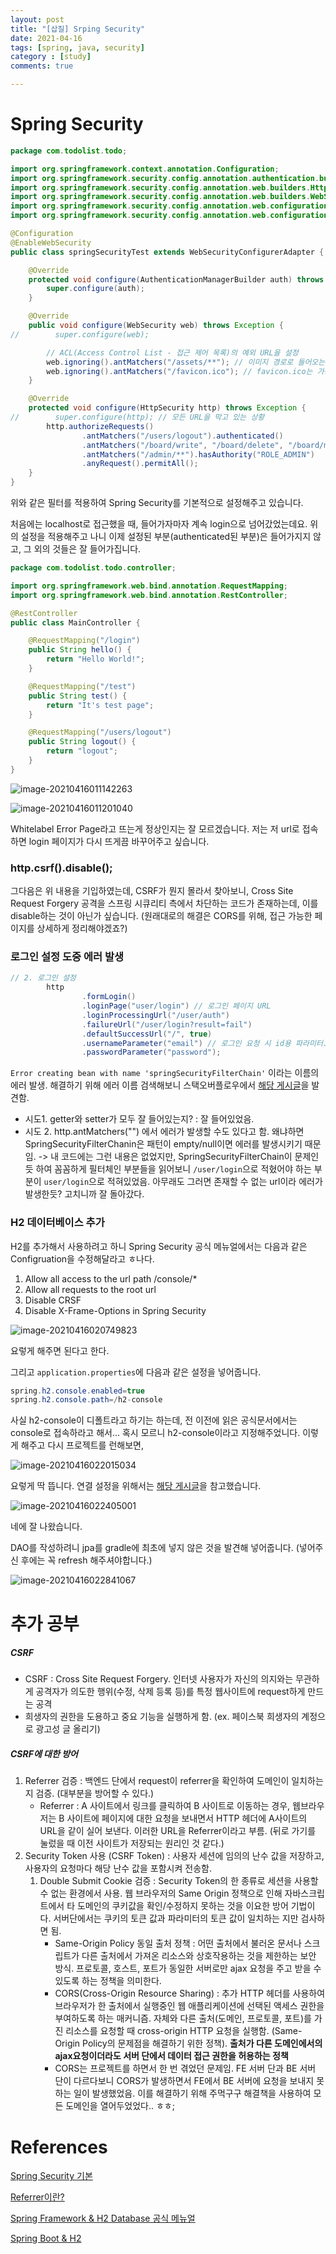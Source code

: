 ```yaml
---
layout: post
title: "[삽질] Srping Security"
date: 2021-04-16
tags: [spring, java, security]
category : [study]
comments: true

---
```




# Spring Security

```java
package com.todolist.todo;

import org.springframework.context.annotation.Configuration;
import org.springframework.security.config.annotation.authentication.builders.AuthenticationManagerBuilder;
import org.springframework.security.config.annotation.web.builders.HttpSecurity;
import org.springframework.security.config.annotation.web.builders.WebSecurity;
import org.springframework.security.config.annotation.web.configuration.EnableWebSecurity;
import org.springframework.security.config.annotation.web.configuration.WebSecurityConfigurerAdapter;

@Configuration
@EnableWebSecurity
public class springSecurityTest extends WebSecurityConfigurerAdapter {

    @Override
    protected void configure(AuthenticationManagerBuilder auth) throws Exception {
        super.configure(auth);
    }

    @Override
    public void configure(WebSecurity web) throws Exception {
//        super.configure(web);

        // ACL(Access Control List - 접근 제어 목록)의 예외 URL을 설정
        web.ignoring().antMatchers("/assets/**"); // 이미지 경로로 들어오는 경로
        web.ignoring().antMatchers("/favicon.ico"); // favicon.ico는 가능하게
    }

    @Override
    protected void configure(HttpSecurity http) throws Exception {
//        super.configure(http); // 모든 URL을 막고 있는 상황
        http.authorizeRequests()
                .antMatchers("/users/logout").authenticated()
                .antMatchers("/board/write", "/board/delete", "/board/modify").authenticated()
                .antMatchers("/admin/**").hasAuthority("ROLE_ADMIN")
                .anyRequest().permitAll();
    }
}

```



위와 같은 필터를 적용하여 Spring Security를 기본적으로 설정해주고 있습니다.

처음에는 localhost로 접근했을 때, 들어가자마자 계속 login으로 넘어갔었는데요. 위의 설정을 적용해주고 나니 이제 설정된 부분(authenticated된 부분)은 들어가지지 않고, 그 외의 것들은 잘 들어가집니다.



```java
package com.todolist.todo.controller;

import org.springframework.web.bind.annotation.RequestMapping;
import org.springframework.web.bind.annotation.RestController;

@RestController
public class MainController {

    @RequestMapping("/login")
    public String hello() {
        return "Hello World!";
    }

    @RequestMapping("/test")
    public String test() {
        return "It's test page";
    }

    @RequestMapping("/users/logout")
    public String logout() {
        return "logout";
    }
}

```



![image-20210416011142263](../assets/img/image-20210416011142263.png)

![image-20210416011201040](../assets/img/image-20210416011201040.png)

Whitelabel Error Page라고 뜨는게 정상인지는 잘 모르겠습니다. 저는 저 url로 접속하면 login 페이지가 다시 뜨게끔 바꾸어주고 싶습니다.



### http.csrf().disable();

그다음은 위 내용을 기입하였는데, CSRF가 뭔지 몰라서 찾아보니, Cross Site Request Forgery 공격을 스프링 시큐리티 측에서 차단하는 코드가 존재하는데, 이를 disable하는 것이 아닌가 싶습니다. (원래대로의 해결은 CORS를 위해, 접근 가능한 페이지를 상세하게 정리해야겠죠?)



### 로그인 설정 도중 에러 발생

```java
// 2. 로그인 설정
        http
                .formLogin()
                .loginPage("user/login") // 로그인 페이지 URL
                .loginProcessingUrl("/user/auth")
                .failureUrl("/user/login?result=fail")
                .defaultSuccessUrl("/", true)
                .usernameParameter("email") // 로그인 요청 시 id용 파라미터. email, id, name 등 무엇도 상관 없다고 한다.
                .passwordParameter("password");
```



`Error creating bean with name 'springSecurityFilterChain'` 이라는 이름의 에러 발생. 해결하기 위해 에러 이름 검색해보니 스택오버플로우에서 [해당 게시글](https://stackoverflow.com/questions/28616569/error-creating-bean-with-name-springsecurityfilterchain)을 발견함. 

- 시도1. getter와 setter가 모두 잘 들어있는지? : 잘 들어있었음.
- 시도 2. http.antMatchers("") 에서 에러가 발생할 수도 있다고 함. 왜냐하면 SpringSecurityFilterChanin은 패턴이 empty/null이면 에러를 발생시키기 때문임. -> 내 코드에는 그런 내용은 없었지만, SpringSecurityFilterChain이 문제인 듯 하여 꼼꼼하게 필터체인 부분들을 읽어보니 `/user/login`으로 적혔어야 하는 부분이 `user/login`으로 적혀있었음. 아무래도 그러면 존재할 수 없는 url이라 에러가 발생한듯? 고치니까 잘 돌아갔다.



### H2 데이터베이스 추가

H2를 추가해서 사용하려고 하니 Spring Security 공식 메뉴얼에서는 다음과 같은 Configruation을 수정해달라고 ㅎ나다.

1. Allow all access to the url path /console/*
2. Allow all requests to the root url
3. Disable CRSF
4. Disable X-Frame-Options in Spring Security

![image-20210416020749823](../assets/img/image-20210416020749823.png)

요렇게 해주면 된다고 한다.

그리고 `application.properties`에 다음과 같은 설정을 넣어줍니다.

```java
spring.h2.console.enabled=true
spring.h2.console.path=/h2-console
```

사실 h2-console이 디폴트라고 하기는 하는데, 전 이전에 읽은 공식문서에서는 console로 접속하라고 해서... 혹시 모르니 h2-console이라고 지정해주었니다. 이렇게 해주고 다시 프로젝트를 런해보면,

![image-20210416022015034](../assets/img/image-20210416022015034.png)

요렇게 딱 뜹니다. 연결 설정을 위해서는 [해당 게시글](https://galid1.tistory.com/611)을 참고했습니다.

![image-20210416022405001](../assets/img/image-20210416022405001.png)

네에 잘 나왔습니다.

DAO를 작성하려니 jpa를 gradle에 최초에 넣지 않은 것을 발견해 넣어줍니다. (넣어주신 후에는 꼭 refresh 해주셔야합니다.)

![image-20210416022841067](../assets/img/image-20210416022841067.png)



# 추가 공부

##### CSRF

- CSRF : Cross Site Request Forgery. 인터넷 사용자가 자신의 의지와는 무관하게 공격자가 의도한 행위(수정, 삭제 등록 등)를 특정 웹사이트에 request하게 만드는 공격
- 희생자의 권한을 도용하고 중요 기능을 실행하게 함. (ex. 페이스북 희생자의 계정으로 광고성 글 올리기)



##### CSRF에 대한 방어

1. Referrer 검증 : 백엔드 단에서 request이 referrer을 확인하여 도메인이 일치하는지 검증. (대부분을 방어할 수 있다.)
   - Referrer : A 사이트에서 링크를 클릭하여 B 사이트로 이동하는 경우, 웹브라우저는 B 사이트에 페이지에 대한 요청을 보내면서 HTTP 헤더에 A사이트의 URL을 같이 실어 보낸다. 이러한 URL을 Referrer이라고 부름. (뒤로 가기를 눌렀을 때 이전 사이트가 저장되는 원리인 것 같다.)
2. Security Token 사용 (CSRF Token) : 사용자 세션에 임의의 난수 값을 저장하고, 사용자의 요청마다 해당 난수 값을 포함시켜 전송함.
   1. Double Submit Cookie 검증 : Security Token의 한 종류로 세션을 사용할 수 없는 환경에서 사용. 웹 브라우저의 Same Origin 정책으로 인해 자바스크립트에서 타 도메인의 쿠키값을 확인/수정하지 못하는 것을 이요한 방어 기법이다. 서버단에서는 쿠키의 토큰 값과 파라미터의 토큰 값이 일치하는 지만 검사하면 됨.
      - Same-Origin Policy 동일 출처 정책 : 어떤 출처에서 불러온 문서나 스크립트가 다른 출처에서 가져온 리소스와 상호작용하는 것을 제한하는 보안 방식. 프로토콜, 호스트, 포트가 동일한 서버로만 ajax 요청을 주고 받을 수 있도록 하는 정책을 의미한다.
      - CORS(Cross-Origin Resource Sharing) : 추가 HTTP 헤더를 사용하여 브라우저가 한 출처에서 실행중인 웹 애플리케이션에 선택된 액세스 권한을 부여하도록 하는 매커니즘. 자체와 다른 출처(도메인, 프로토콜, 포트)를 가진 리소스를 요청할 때 cross-origin HTTP 요청을 실행함. (Same-Origin Policy의 문제점을 해결하기 위한 정책). **출처가 다른 도메인에서의 ajax요청이더라도 서버 단에서 데이터 접근 권한을 허용하는 정책**
      - CORS는 프로젝트를 하면서 한 번 겪었던 문제임. FE 서버 단과 BE 서버 단이 다르다보니 CORS가 발생하면서 FE에서 BE 서버에 요청을 보내지 못하는 일이 발생했었음. 이를 해결하기 위해 주먹구구 해결책을 사용하여 모든 도메인을 열어두었었다.. ㅎㅎ; 



# References

[Spring Security 기본](https://jungeunlee95.github.io/java/2019/07/17/2-Spring-Security/)

[Referrer이란?](https://m.blog.naver.com/PostView.nhn?blogId=dceye&logNo=50036211872&proxyReferer=https:%2F%2Fwww.google.com%2F)

[Spring Framework  & H2 Database 공식 메뉴얼](https://springframework.guru/using-the-h2-database-console-in-spring-boot-with-spring-security/)

[Spring Boot & H2](https://galid1.tistory.com/611)